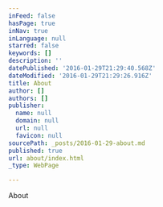 ```yaml
---
inFeed: false
hasPage: true
inNav: true
inLanguage: null
starred: false
keywords: []
description: ''
datePublished: '2016-01-29T21:29:40.568Z'
dateModified: '2016-01-29T21:29:26.916Z'
title: About
author: []
authors: []
publisher:
  name: null
  domain: null
  url: null
  favicon: null
sourcePath: _posts/2016-01-29-about.md
published: true
url: about/index.html
_type: WebPage

---
```

About